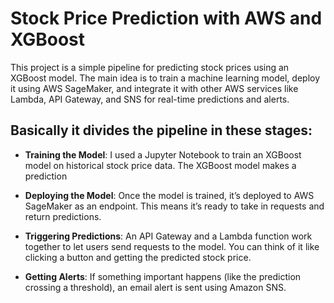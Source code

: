 # Stock Price Prediction with AWS and XGBoost

This project is a simple pipeline for predicting stock prices using an XGBoost model. The main idea is to train a machine learning model, deploy it using AWS SageMaker, and integrate it with other AWS services like Lambda, API Gateway, and SNS for real-time predictions and alerts.

## Basically it divides the pipeline in these stages:

- **Training the Model**: I used a Jupyter Notebook to train an XGBoost model on historical stock price data. The XGBoost model makes a prediction

- **Deploying the Model**: Once the model is trained, it’s deployed to AWS SageMaker as an endpoint. This means it’s ready to take in requests and return predictions.

- **Triggering Predictions**: An API Gateway and a Lambda function work together to let users send requests to the model. You can think of it like clicking a button and getting the predicted stock price.

- **Getting Alerts**: If something important happens (like the prediction crossing a threshold), an email alert is sent using Amazon SNS.

